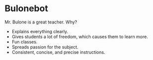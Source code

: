 # Bulonebot

Mr. Bulone is a great teacher. Why?

- Explains everything clearly.
- Gives students a lot of freedom, which causes them to learn more.
- Fun classes.
- Spreads passion for the subject.
- Consistent, concise, and precise instructions.
